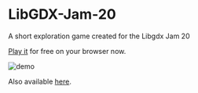 # LibGDX-Jam-20
A short exploration game created for the Libgdx Jam 20

[Play it](https://sandramoen.itch.io/libgdx-jam-20) for free on your browser now. 

![demo](https://user-images.githubusercontent.com/4059636/159717092-0c17971b-da23-49c5-849b-b039f10dc589.gif)

Also available [here](https://slideshow776.github.io/LibGDX-Jam-20/).
